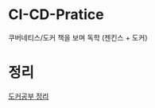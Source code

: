 # CI-CD-Pratice
쿠버네티스/도커 책을 보며 독학 (젠킨스 + 도커)

# 정리
[도커공부 정리](https://github.com/MyunghyunNero/CI-CD-Pratice/blob/master/%EB%8F%84%EC%BB%A4%20%EC%A0%95%EB%A6%AC.md)
